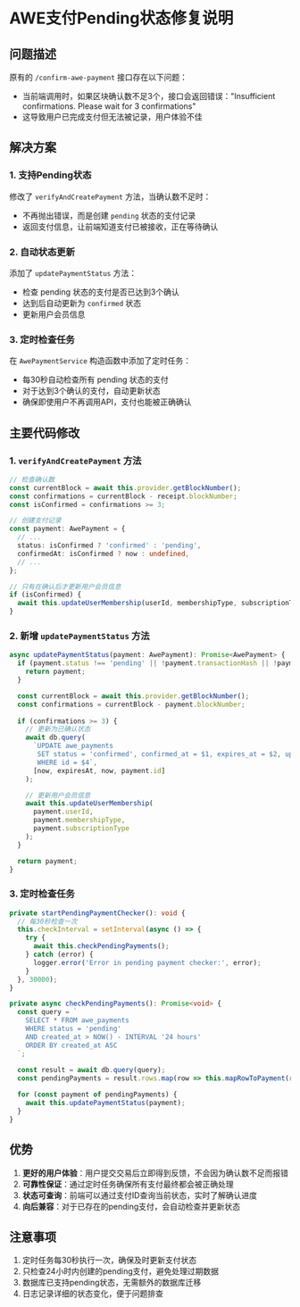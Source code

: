 # AWE支付Pending状态修复说明

## 问题描述

原有的 `/confirm-awe-payment` 接口存在以下问题：
- 当前端调用时，如果区块确认数不足3个，接口会返回错误："Insufficient confirmations. Please wait for 3 confirmations"
- 这导致用户已完成支付但无法被记录，用户体验不佳

## 解决方案

### 1. 支持Pending状态

修改了 `verifyAndCreatePayment` 方法，当确认数不足时：
- 不再抛出错误，而是创建 `pending` 状态的支付记录
- 返回支付信息，让前端知道支付已被接收，正在等待确认

### 2. 自动状态更新

添加了 `updatePaymentStatus` 方法：
- 检查 pending 状态的支付是否已达到3个确认
- 达到后自动更新为 `confirmed` 状态
- 更新用户会员信息

### 3. 定时检查任务

在 `AwePaymentService` 构造函数中添加了定时任务：
- 每30秒自动检查所有 pending 状态的支付
- 对于达到3个确认的支付，自动更新状态
- 确保即使用户不再调用API，支付也能被正确确认

## 主要代码修改

### 1. `verifyAndCreatePayment` 方法
```typescript
// 检查确认数
const currentBlock = await this.provider.getBlockNumber();
const confirmations = currentBlock - receipt.blockNumber;
const isConfirmed = confirmations >= 3;

// 创建支付记录
const payment: AwePayment = {
  // ...
  status: isConfirmed ? 'confirmed' : 'pending',
  confirmedAt: isConfirmed ? now : undefined,
  // ...
};

// 只有在确认后才更新用户会员信息
if (isConfirmed) {
  await this.updateUserMembership(userId, membershipType, subscriptionType);
}
```

### 2. 新增 `updatePaymentStatus` 方法
```typescript
async updatePaymentStatus(payment: AwePayment): Promise<AwePayment> {
  if (payment.status !== 'pending' || !payment.transactionHash || !payment.blockNumber) {
    return payment;
  }

  const currentBlock = await this.provider.getBlockNumber();
  const confirmations = currentBlock - payment.blockNumber;
  
  if (confirmations >= 3) {
    // 更新为已确认状态
    await db.query(
      `UPDATE awe_payments 
       SET status = 'confirmed', confirmed_at = $1, expires_at = $2, updated_at = $3 
       WHERE id = $4`,
      [now, expiresAt, now, payment.id]
    );

    // 更新用户会员信息
    await this.updateUserMembership(
      payment.userId, 
      payment.membershipType, 
      payment.subscriptionType
    );
  }

  return payment;
}
```

### 3. 定时检查任务
```typescript
private startPendingPaymentChecker(): void {
  // 每30秒检查一次
  this.checkInterval = setInterval(async () => {
    try {
      await this.checkPendingPayments();
    } catch (error) {
      logger.error('Error in pending payment checker:', error);
    }
  }, 30000);
}

private async checkPendingPayments(): Promise<void> {
  const query = `
    SELECT * FROM awe_payments 
    WHERE status = 'pending' 
    AND created_at > NOW() - INTERVAL '24 hours'
    ORDER BY created_at ASC
  `;
  
  const result = await db.query(query);
  const pendingPayments = result.rows.map(row => this.mapRowToPayment(row));

  for (const payment of pendingPayments) {
    await this.updatePaymentStatus(payment);
  }
}
```

## 优势

1. **更好的用户体验**：用户提交交易后立即得到反馈，不会因为确认数不足而报错
2. **可靠性保证**：通过定时任务确保所有支付最终都会被正确处理
3. **状态可查询**：前端可以通过支付ID查询当前状态，实时了解确认进度
4. **向后兼容**：对于已存在的pending支付，会自动检查并更新状态

## 注意事项

1. 定时任务每30秒执行一次，确保及时更新支付状态
2. 只检查24小时内创建的pending支付，避免处理过期数据
3. 数据库已支持pending状态，无需额外的数据库迁移
4. 日志记录详细的状态变化，便于问题排查 